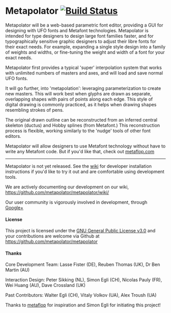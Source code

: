 # Metapolator [![Build Status](https://travis-ci.org/metapolator/metapolator.png)](https://travis-ci.org/metapolator/metapolator)

Metapolator will be a web-based parametric font editor, providing a GUI for designing with UFO fonts and Metafont technologies. Metapolator is intended for type designers to design large font families faster, and for typographically sensitive graphic designers to adjust their libre fonts for their exact needs. For example, expanding a single style design into a family of weights and widths, or fine-tuning the weight and width of a font for your exact needs.

Metapolator first provides a typical 'super' interpolation system that works with unlimited numbers of masters and axes, and will load and save normal UFO fonts. 

It will go further, into 'metapolation': leveraging parameterization to create new masters. This will work best when glyphs are drawn as separate, overlapping shapes with pairs of points along each edge. This style of digital drawing is commonly practiced, as it helps when drawing shapes resembling strokes of pens. 

The original drawn outline can be reconstructed from an inferred central skeleton (ductus) and Hobby splines (from Metafont.) This reconstruction process is flexible, working similarly to the 'nudge' tools of other font editors.

Metapolator will allow designers to use Metafont technology without have to write any Metafont code. But if you'd like that, check out [metaflop.com](http://www.metaflop.com)

* * * 

Metapolator is not yet released. See the [wiki](https://github.com/metapolator/metapolator/wiki/installation) for developer installation instructions if you'd like to try it out and are comfortable using development tools.

We are actively documenting our development on our wiki, <https://github.com/metapolator/metapolator/wiki/>

Our user community is vigorously involved in development, through [Google+](https://plus.google.com/communities/110027004108709154749)

#### License

This project is licensed under the [GNU General Public License v3.0](http://www.gnu.org/copyleft/gpl.html) and your contributions are welcome via Github at <https://github.com/metapolator/metapolator>

#### Thanks

Core Development Team: Lasse Fister (DE), Reuben Thomas (UK), Dr Ben Martin (AU)

Interaction Design: Peter Sikking (NL), Simon Egli (CH), Nicolas Pauly (FR), Wei Huang (AU), Dave Crossland (UK)

Past Contributors: Walter Egli (CH), Vitaly Volkov (UA), Alex Troush (UA)

Thanks to [metaflop](http://www.metaflop.com) for inspiration and Simon Egli for initiating this project!
